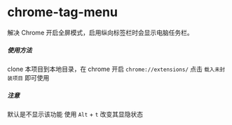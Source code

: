 # chrome-tag-menu
解决 Chrome 开启全屏模式，启用纵向标签栏时会显示电脑任务栏。

##### 使用方法
clone 本项目到本地目录，在 chrome 开启 ```chrome://extensions/```
点击 `载入未封装项目` 即可使用  

##### 注意
默认是不显示该功能
使用 `Alt` + `t` 改变其显隐状态  

